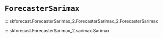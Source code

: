 # `ForecasterSarimax`

::: skforecast.ForecasterSarimax_2.ForecasterSarimax_2.ForecasterSarimax

::: skforecast.ForecasterSarimax_2.sarimax.Sarimax